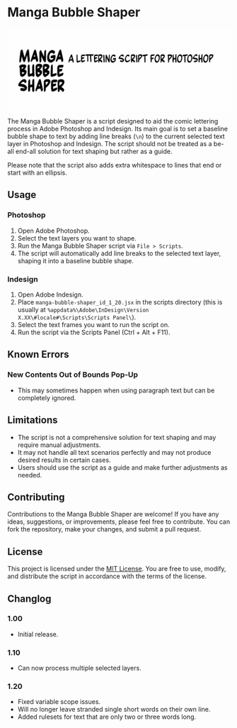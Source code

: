 # Manga Bubble Shaper

![](https://github.com/Codecy2160/manga-bubble-shaper/blob/master/header.gif)

The Manga Bubble Shaper is a script designed to aid the comic lettering process in Adobe Photoshop and Indesign. Its main goal is to set a baseline bubble shape to text by adding line breaks (`\n`) to the current selected text layer in Photoshop and Indesign. The script should not be treated as a be-all end-all solution for text shaping but rather as a guide.

Please note that the script also adds extra whitespace to lines that end or start with an ellipsis.

## Usage

### Photoshop
1. Open Adobe Photoshop.
2. Select the text layers you want to shape.
3. Run the Manga Bubble Shaper script via ```File > Scripts```.
4. The script will automatically add line breaks to the selected text layer, shaping it into a baseline bubble shape.

### Indesign
1. Open Adobe Indesign.
2. Place ```manga-bubble-shaper_id_1_20.jsx``` in the scripts directory (this is usually at ```%appdata%\Adobe\InDesign\Version X.XX\#locale#\Scripts\Scripts Panel\```).
3. Select the text frames you want to run the script on.
4. Run the script via the Scripts Panel (Ctrl + Alt + F11).

## Known Errors

### New Contents Out of Bounds Pop-Up
- This may sometimes happen when using paragraph text but can be completely ignored.

## Limitations

- The script is not a comprehensive solution for text shaping and may require manual adjustments.
- It may not handle all text scenarios perfectly and may not produce desired results in certain cases.
- Users should use the script as a guide and make further adjustments as needed.

## Contributing

Contributions to the Manga Bubble Shaper are welcome! If you have any ideas, suggestions, or improvements, please feel free to contribute. You can fork the repository, make your changes, and submit a pull request.

## License

This project is licensed under the [MIT License](LICENSE). You are free to use, modify, and distribute the script in accordance with the terms of the license.

## Changlog

### 1.00
- Initial release.

### 1.10 
- Can now process multiple selected layers.

### 1.20
- Fixed variable scope issues.
- Will no longer leave stranded single short words on their own line.
- Added rulesets for text that are only two or three words long.